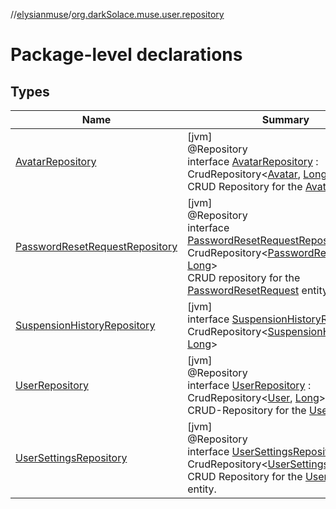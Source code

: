 //[elysianmuse](../../index.md)/[org.darkSolace.muse.user.repository](index.md)

# Package-level declarations

## Types

| Name | Summary |
|---|---|
| [AvatarRepository](-avatar-repository/index.md) | [jvm]<br>@Repository<br>interface [AvatarRepository](-avatar-repository/index.md) : CrudRepository&lt;[Avatar](../org.darkSolace.muse.user.model/-avatar/index.md), [Long](https://kotlinlang.org/api/latest/jvm/stdlib/kotlin/-long/index.html)&gt; <br>CRUD Repository for the [Avatar](../org.darkSolace.muse.user.model/-avatar/index.md) entity. |
| [PasswordResetRequestRepository](-password-reset-request-repository/index.md) | [jvm]<br>@Repository<br>interface [PasswordResetRequestRepository](-password-reset-request-repository/index.md) : CrudRepository&lt;[PasswordResetRequest](../org.darkSolace.muse.user.model/-password-reset-request/index.md), [Long](https://kotlinlang.org/api/latest/jvm/stdlib/kotlin/-long/index.html)&gt; <br>CRUD repository for the [PasswordResetRequest](../org.darkSolace.muse.user.model/-password-reset-request/index.md) entity |
| [SuspensionHistoryRepository](-suspension-history-repository/index.md) | [jvm]<br>interface [SuspensionHistoryRepository](-suspension-history-repository/index.md) : CrudRepository&lt;[SuspensionHistoryEntry](../org.darkSolace.muse.user.model/-suspension-history-entry/index.md), [Long](https://kotlinlang.org/api/latest/jvm/stdlib/kotlin/-long/index.html)&gt; |
| [UserRepository](-user-repository/index.md) | [jvm]<br>@Repository<br>interface [UserRepository](-user-repository/index.md) : CrudRepository&lt;[User](../org.darkSolace.muse.user.model/-user/index.md), [Long](https://kotlinlang.org/api/latest/jvm/stdlib/kotlin/-long/index.html)&gt; <br>CRUD-Repository for the [User](../org.darkSolace.muse.user.model/-user/index.md) entity. |
| [UserSettingsRepository](-user-settings-repository/index.md) | [jvm]<br>@Repository<br>interface [UserSettingsRepository](-user-settings-repository/index.md) : CrudRepository&lt;[UserSettings](../org.darkSolace.muse.user.model/-user-settings/index.md), [Long](https://kotlinlang.org/api/latest/jvm/stdlib/kotlin/-long/index.html)&gt; <br>CRUD Repository for the [UserSettings](../org.darkSolace.muse.user.model/-user-settings/index.md) entity. |
